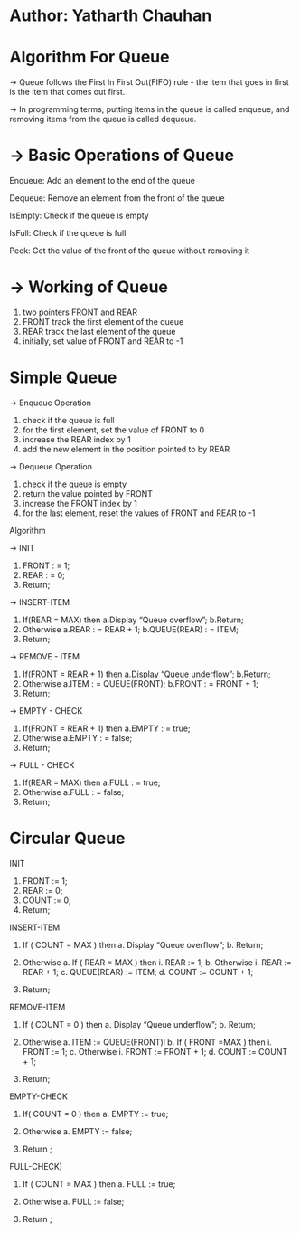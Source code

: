 # Author: Yatharth Chauhan

# Algorithm For Queue

-> Queue follows the First In First Out(FIFO) rule - the item that goes in first is the item that comes out first.

-> In programming terms, putting items in the queue is called enqueue, and removing items from the queue is called dequeue.

# -> Basic Operations of Queue

Enqueue: Add an element to the end of the queue

Dequeue: Remove an element from the front of the queue

IsEmpty: Check if the queue is empty

IsFull: Check if the queue is full

Peek: Get the value of the front of the queue without removing it

# -> Working of Queue

1. two pointers FRONT and REAR
2. FRONT track the first element of the queue
3. REAR track the last element of the queue
4. initially, set value of FRONT and REAR to -1

# Simple Queue

-> Enqueue Operation

1. check if the queue is full
2. for the first element, set the value of FRONT to 0
3. increase the REAR index by 1
4. add the new element in the position pointed to by REAR

-> Dequeue Operation

1. check if the queue is empty
2. return the value pointed by FRONT
3. increase the FRONT index by 1
4. for the last element, reset the values of FRONT and REAR to -1

Algorithm

-> INIT

1. FRONT : = 1;
2. REAR : = 0;
3. Return;

-> INSERT-ITEM

1. If(REAR = MAX) then
   a.Display “Queue overflow”;
   b.Return;
2. Otherwise
   a.REAR : = REAR + 1;
   b.QUEUE(REAR) : = ITEM;
3. Return;

-> REMOVE - ITEM

1. If(FRONT = REAR + 1) then
   a.Display “Queue underflow”;
   b.Return;
2. Otherwise
   a.ITEM : = QUEUE(FRONT);
   b.FRONT : = FRONT + 1;
3. Return;

-> EMPTY - CHECK

1. If(FRONT = REAR + 1) then
   a.EMPTY : = true;
2. Otherwise
   a.EMPTY : = false;
3. Return;

-> FULL - CHECK

1. If(REAR = MAX) then
   a.FULL : = true;
2. Otherwise
   a.FULL : = false;
3. Return;

# Circular Queue

INIT

1. FRONT := 1;
2. REAR := 0;
3. COUNT := 0;
4. Return;

INSERT-ITEM

1. If ( COUNT = MAX ) then
   a. Display “Queue overflow”;
   b. Return;

2. Otherwise
   a. If ( REAR = MAX ) then
   i. REAR := 1;
   b. Otherwise
   i. REAR := REAR + 1;
   c. QUEUE(REAR) := ITEM;
   d. COUNT := COUNT + 1;
3. Return;

REMOVE-ITEM

1. If ( COUNT = 0 ) then
   a. Display “Queue underflow”;
   b. Return;

2. Otherwise
   a. ITEM := QUEUE(FRONT)l
   b. If ( FRONT =MAX ) then
   i. FRONT := 1;
   c. Otherwise
   i. FRONT := FRONT + 1;
   d. COUNT := COUNT + 1;

3. Return;

EMPTY-CHECK

1. If( COUNT = 0 ) then
   a. EMPTY := true;

2. Otherwise
   a. EMPTY := false;

3. Return ;

FULL-CHECK)

1. If ( COUNT = MAX ) then
   a. FULL := true;

2. Otherwise
   a. FULL := false;
3. Return ;
